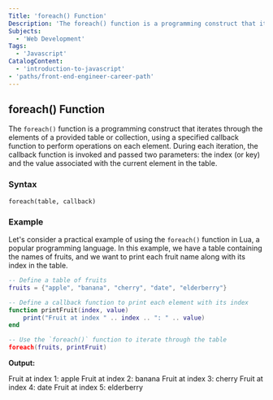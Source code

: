 ```yaml
---
Title: 'foreach() Function'
Description: 'The foreach() function is a programming construct that iterates through the elements of a provided table or collection, using a specified callback function to perform operations on each element'
Subjects:
  - 'Web Development'
Tags:
  - 'Javascript'
CatalogContent:
  - 'introduction-to-javascript'
- 'paths/front-end-engineer-career-path'
---
```


## foreach() Function

The `foreach()` function is a programming construct that iterates through the elements of a provided table or collection, using a specified callback function to perform operations on each element. During each iteration, the callback function is invoked and passed two parameters: the index (or key) and the value associated with the current element in the table.

### Syntax  
```
foreach(table, callback)
```
### Example

Let's consider a practical example of using the `foreach()` function in Lua, a popular programming language. In this example, we have a table containing the names of fruits, and we want to print each fruit name along with its index in the table.

```lua
-- Define a table of fruits
fruits = {"apple", "banana", "cherry", "date", "elderberry"}

-- Define a callback function to print each element with its index
function printFruit(index, value)
    print("Fruit at index " .. index .. ": " .. value)
end

-- Use the `foreach()` function to iterate through the table
foreach(fruits, printFruit)

```
**Output:**

Fruit at index 1: apple
Fruit at index 2: banana
Fruit at index 3: cherry
Fruit at index 4: date
Fruit at index 5: elderberry

